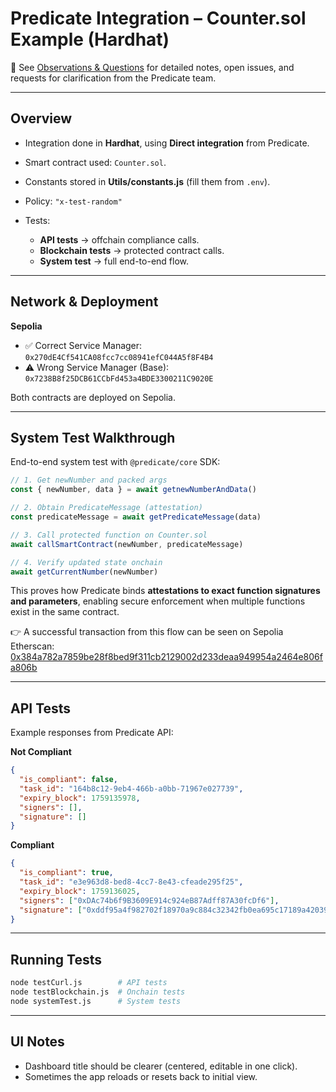 # Predicate Integration – Counter.sol Example (Hardhat)


📌 See [Observations & Questions](./OBSERVATIONS.md) for detailed notes, open issues, and requests for clarification from the Predicate team.

---

## Overview

* Integration done in **Hardhat**, using **Direct integration** from Predicate.
* Smart contract used: `Counter.sol`.
* Constants stored in **Utils/constants.js** (fill them from `.env`).
* Policy: `"x-test-random"`
* Tests:

  * **API tests** → offchain compliance calls.
  * **Blockchain tests** → protected contract calls.
  * **System test** → full end-to-end flow.

---

## Network & Deployment

**Sepolia**

* ✅ Correct Service Manager: `0x270dE4Cf541CA08fcc7cc08941efC044A5f8F4B4`
* ⚠️ Wrong Service Manager (Base): `0x7238B8f25DCB61CCbFd453a4BDE3300211C9020E`

Both contracts are deployed on Sepolia.

---

## System Test Walkthrough

End-to-end system test with `@predicate/core` SDK:

```js
// 1. Get newNumber and packed args
const { newNumber, data } = await getnewNumberAndData()

// 2. Obtain PredicateMessage (attestation)
const predicateMessage = await getPredicateMessage(data)

// 3. Call protected function on Counter.sol
await callSmartContract(newNumber, predicateMessage)

// 4. Verify updated state onchain
await getCurrentNumber(newNumber)
```

This proves how Predicate binds **attestations to exact function signatures and parameters**, enabling secure enforcement when multiple functions exist in the same contract.

👉 A successful transaction from this flow can be seen on Sepolia Etherscan:
[0x384a782a7859be28f8bed9f311cb2129002d233deaa949954a2464e806fa806b](https://sepolia.etherscan.io/tx/0x384a782a7859be28f8bed9f311cb2129002d233deaa949954a2464e806fa806b)

---

## API Tests

Example responses from Predicate API:

**Not Compliant**

```json
{
  "is_compliant": false,
  "task_id": "164b8c12-9eb4-466b-a0bb-71967e027739",
  "expiry_block": 1759135978,
  "signers": [],
  "signature": []
}
```

**Compliant**

```json
{
  "is_compliant": true,
  "task_id": "e3e963d8-bed8-4cc7-8e43-cfeade295f25",
  "expiry_block": 1759136025,
  "signers": ["0xDAc74b6f9B3609E914c924eB87Adff87A30fcDf6"],
  "signature": ["0xddf95a4f982702f18970a9c884c32342fb0ea695c17189a420390f18d616e1870a11e5ffc0016818c54ae05bce3d05baa1a3635a19455b12115f0af178752b251c"]
}
```

---

## Running Tests

```bash
node testCurl.js        # API tests
node testBlockchain.js  # Onchain tests
node systemTest.js      # System tests
```

---

## UI Notes

* Dashboard title should be clearer (centered, editable in one click).
* Sometimes the app reloads or resets back to initial view.

